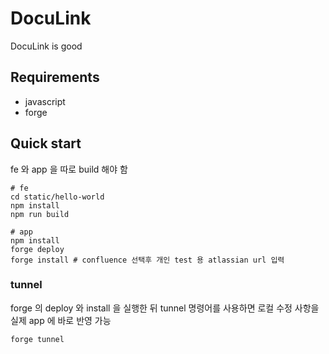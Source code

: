 # DocuLink

DocuLink is good

## Requirements

* javascript
* forge

## Quick start
fe 와 app 을 따로 build 해야 함

```shell
# fe
cd static/hello-world
npm install
npm run build
```

```shell
# app
npm install
forge deploy
forge install # confluence 선택후 개인 test 용 atlassian url 입력
```

### tunnel 
forge 의 deploy 와 install 을 실행한 뒤 tunnel 명령어를 사용하면 로컬 수정 사항을 실제 app 에 바로 반영 가능
```shell
forge tunnel
```
